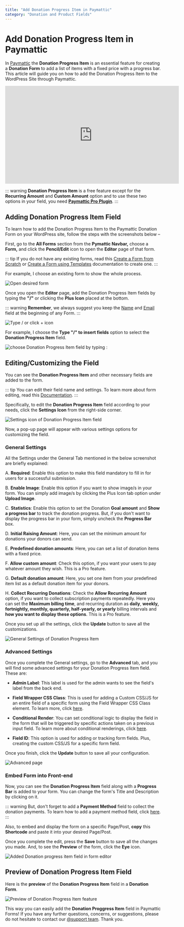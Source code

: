 ```yaml
---
title: "Add Donation Progress Item in Paymattic"
category: "Donation and Product Fields"
---
```

# Add Donation Progress Item in Paymattic

In [Paymattic](https://paymattic.com/) the **Donation Progress Item** is an essential feature for creating a **Donation Form** to add a list of items with a fixed price with a progress bar. This article will guide you on how to add the Donation Progress Item to the WordPress Site through Paymattic.

<iframe width="560" height="315" src="https://www.youtube.com/embed/10PaObzyW6k?list=PLXpD0vT4thWH80g5e9wYnoBMgEqUXbr53" title="Donation Progress Item Tutorial" frameborder="0" allow="accelerometer; autoplay; clipboard-write; encrypted-media; gyroscope; picture-in-picture" allowfullscreen></iframe>

::: warning
**Donation Progress Item** is a free feature except for the **Recurring Amount** and **Custom Amount** option and to use these two options in your field, you need [**Paymattic Pro Plugin**](./how-to-install-and-activate-paymattic-in-wordpress.md#1-toc-title).
:::

## Adding Donation Progress Item Field

To learn how to add the Donation Progress Item to the Paymattic Donation Form on your WordPress site, follow the steps with the screenshots below –  

First, go to the **All Forms** section from the **Pymattic Navbar,** choose a **Form,** and click the **Pencil/Edit** icon to open the **Editor** page of that form.

::: tip
If you do not have any existing forms, read this [Create a Form from Scratch](./how-to-create-a-form-from-scratch-with-paymattic.md) or [Create a Form using Templates](./simple-form-templates.md) documentation to create one.
:::

For example, I choose an existing form to show the whole process.

![Open desired form](../public/images/donation-and-product-fields/how-to-add-donation-progress-item-in-wordpress-with-paymattic/Open-desired-form-7-scaled.webp)

Once you open the **Editor** page, add the Donation Progress Item fields by typing the **"/"** or clicking the **Plus Icon** placed at the bottom.

::: warning
**Remember**, we always suggest you keep the [Name](./how-to-use-general-form-input-fields-in-wordpress-with-paymattic.md#5-toc-title) and [Email](./how-to-use-general-form-input-fields-in-wordpress-with-paymattic.md#6-toc-title) field at the beginning of any Form.
:::

![Type / or click + icon](../public/images/donation-and-product-fields/how-to-add-donation-progress-item-in-wordpress-with-paymattic/Type-or-click-icon.webp)

For example, I choose the **Type "/" to insert fields** option to select the **Donation Progress Item** field.

![choose Donation Progress Item field by typing :](../public/images/donation-and-product-fields/how-to-add-donation-progress-item-in-wordpress-with-paymattic/choose-Donation-Progress-Item-field-by-typing-.webp)

## Editing/Customizing the Field

You can see the **Donation Progress Item** and other necessary fields are added to the form.

::: tip
You can edit their field name and settings. To learn more about form editing, read this [Documentation](./how-to-edit-forms-in-wordpress-with-paymattic.md).
:::

Specifically, to edit the **Donation Progress Item** field according to your needs, click the **Settings Icon** from the right-side corner. 

![Settings icon of Donation Progress Item field](../public/images/donation-and-product-fields/how-to-add-donation-progress-item-in-wordpress-with-paymattic/Settings-icon-of-Donation-Progress-Item-field.webp)

Now, a pop-up page will appear with various settings options for customizing the field. 

### General Settings 

All the Settings under the General Tab mentioned in the below screenshot are briefly explained:

A. **Required**: Enable this option to make this field mandatory to fill in for users for a successful submission.

B. **Enable Image**: Enable this option if you want to show image/s in your form. You can simply add image/s by clicking the Plus Icon tab option under **Upload Image**.

C. **Statistics**: Enable this option to set the Donation **Goal amount** and **Show** **a progress bar** to track the donation progress. But, if you don't want to display the progress bar in your form, simply uncheck the **Progress Bar** box.

D. **Initial Raising Amount**: Here, you can set the minimum amount for donations your donors can send.

E. **Predefined donation amounts**: Here, you can set a list of donation items with a fixed price. 

F. **Allow custom amount**: Check this option, if you want your users to pay whatever amount they wish. This is a Pro feature.

G. **Default donation amount**: Here, you set one item from your predefined item list as a default donation item for your donors.

H. **Collect Recurring Donations**: Check the **Allow Recurring Amount** option, if you want to collect subscription payments repeatedly. Here you can set the **Maximum billing time**, and recurring duration as **daily**, **weekly, fortnightly, monthly, quarterly, half-yearly, or yearly** billing intervals and **how you want to display these options**. This is a Pro feature.

Once you set up all the settings, click the **Update** button to save all the customizations.

![General Settings of Donation Progress Item](../public/images/donation-and-product-fields/how-to-add-donation-progress-item-in-wordpress-with-paymattic/General-Settings-of-Donation-Progress-Item.webp)

### Advanced Settings

Once you complete the General settings, go to the **Advanced** tab, and you will find some advanced settings for your Donation Progress Item field. These are:

- **Admin Label**: This label is used for the admin wants to see the field's label from the back end.

- **Field Wrapper CSS Class**: This is used for adding a Custom CSS/JS for an entire field of a specific form using the Field Wrapper CSS Class element. To learn more, click [here](./how-to-create-custom-css-js-in-wordpress-with-paymattic.md).

- **Conditional Render**: You can set conditional logic to display the field in the form that will be triggered by specific actions taken on a previous input field. To learn more about conditional renderings, click [here](./how-to-use-conditional-logic-in-form-fields-with-paymattic.md).

- **Field ID**: This option is used for adding or tracking form fields. Plus, creating the custom CSS/JS for a specific form field.

Once you finish, click the **Update** button to save all your configuration. 

![Advanced page](../public/images/donation-and-product-fields/how-to-add-donation-progress-item-in-wordpress-with-paymattic/Advanced-page.webp)

### Embed Form into Front-end

Now, you can see the **Donation Progress Item** field along with a **Progress Bar** is added to your form.
You can change the form's Title and Description by clicking on it.

::: warning
But, don't forget to add a **Payment Method** field to collect the donation payments. To learn how to add a payment method field, click [here](./how-to-use-the-payment-method-fields-section.md).
:::

Also, to embed and display the form on a specific Page/Post, **copy** this **Shortcode** and paste it into your desired Page/Post.

Once you complete the edit, press the **Save** button to save all the changes you made.
And, to see the **Preview** of the form, click the **Eye** icon.

![Added Donation progress item field in form editor](../public/images/donation-and-product-fields/how-to-add-donation-progress-item-in-wordpress-with-paymattic/Added-Donation-progress-item-field-in-form-editor-scaled.webp)

## Preview of Donation Progress Item Field

Here is the **preview** of the **Donation Progress Item** field in a **Donation Form**.

![Preview of Donation Progress Item feature](../public/images/donation-and-product-fields/how-to-add-donation-progress-item-in-wordpress-with-paymattic/Preview-of-Donation-Progress-Item-feature.webp)

This way you can easily add the **Donation Proggress Item** field in Paymattic Forms!
If you have any further questions, concerns, or suggestions, please do not hesitate to contact our [@support team](https://wpmanageninja.com/support-tickets/). Thank you.